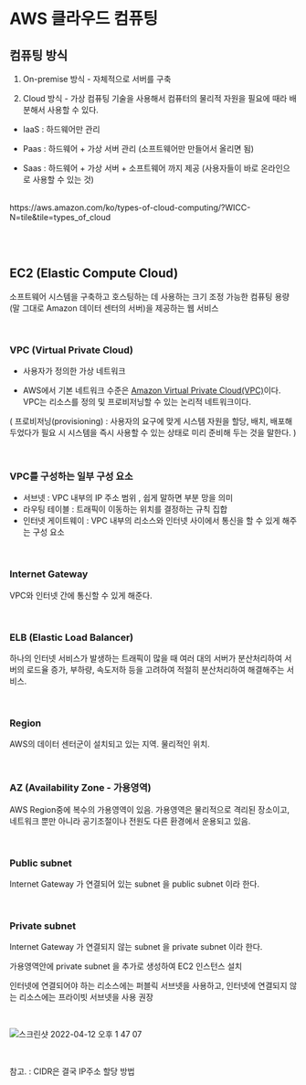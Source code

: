 # AWS 클라우드 컴퓨팅

## 컴퓨팅 방식
1. On-premise 방식 - 자체적으로 서버를 구축 

2. Cloud 방식 - 가상 컴퓨팅 기술을 사용해서 컴퓨터의  물리적 자원을 필요에 때라 배분해서 사용할 수 있다.

  - IaaS : 하드웨어만 관리

  - Paas : 하드웨어 + 가상 서버 관리 (소프트웨어만 만들어서 올리면 됨)

  - Saas : 하드웨어 + 가상 서버 + 소프트웨어 까지 제공 (사용자들이 바로 온라인으로 사용할 수 있는 것)

<br>
https://aws.amazon.com/ko/types-of-cloud-computing/?WICC-N=tile&tile=types_of_cloud

<br><br>

## EC2 (Elastic Compute Cloud)
소프트웨어 시스템을 구축하고 호스팅하는 데 사용하는 크기 조정 가능한 컴퓨팅 용량(말 그대로 Amazon 데이터 센터의 서버)을 제공하는 웹 서비스

<br>

### VPC (Virtual Private Cloud)

- 사용자가 정의한 가상 네트워크

- AWS에서 기본 네트워크 수준은 [Amazon Virtual Private Cloud(VPC)](https://aws.amazon.com/vpc/)이다. VPC는 리소스를 정의 및 프로비저닝할 수 있는 논리적 네트워크이다.

( 프로비저닝(provisioning) : 사용자의 요구에 맞게 시스템 자원을 할당, 배치, 배포해 두었다가 필요 시 시스템을 즉시 사용할 수 있는 상태로 미리 준비해 두는 것을 말한다. )

<br>

### VPC를 구성하는 일부 구성 요소

- 서브넷 : VPC 내부의 IP 주소 범위 , 쉽게 말하면 부분 망을 의미
- 라우팅 테이블 : 트래픽이 이동하는 위치를 결정하는 규칙 집합
- 인터넷 게이트웨이 : VPC 내부의 리소스와 인터넷 사이에서 통신을 할 수 있게 해주는 구성 요소

<br>

### Internet Gateway

VPC와 인터넷 간에 통신할 수 있게 해준다.

<br>

### ELB (Elastic Load Balancer)

하나의 인터넷 서비스가 발생하는 트래픽이 많을 때 여러 대의 서버가 분산처리하여 서버의 로드율 증가, 부하량, 속도저하 등을 고려하여 적절히 분산처리하여 해결해주는 서비스.

<br>

### Region

AWS의 데이터 센터군이 설치되고 있는 지역. 물리적인 위치.

<br>

### AZ (Availability Zone - 가용영역)
AWS Region중에 복수의 가용영역이 있음. 가용영역은 물리적으로 격리된 장소이고, 네트워크 뿐만 아니라 공기조절이나 전원도 다른 환경에서 운용되고 있음.

<br>

### Public subnet

Internet Gateway 가 연결되어 있는 subnet 을 public subnet 이라 한다.

<br>

### Private subnet

Internet Gateway 가 연결되지 않는 subnet 을 private subnet 이라 한다.

가용영역안에 private subnet 을 추가로 생성하여 EC2 인스턴스 설치

인터넷에 연결되어야 하는 리소스에는 퍼블릭 서브넷을 사용하고, 인터넷에 연결되지 않는 리소스에는 프라이빗 서브넷을 사용 권장

<br>

![스크린샷 2022-04-12 오후 1 47 07](https://user-images.githubusercontent.com/56250078/162882765-fccb2e31-09a7-498c-aa77-8b448b4358cc.png)


<br>


참고. : CIDR은 결국 IP주소 할당 방법



